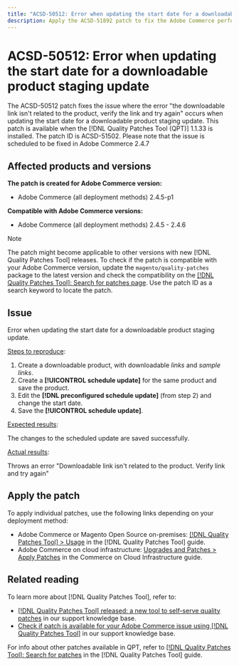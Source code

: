 ```yaml
---
title: "ACSD-50512: Error when updating the start date for a downloadable product staging update"
description: Apply the ACSD-51892 patch to fix the Adobe Commerce performance issue where the error "the downloadable link isn't related to the product, verify the link and try again" occurs when updating the start date for a downloadable product staging update.
---
```

# ACSD-50512: Error when updating the start date for a downloadable product staging update

The ACSD-50512 patch fixes the issue where the error "the downloadable link isn't related to the product, verify the link and try again" occurs when updating the start date for a downloadable product staging update. This patch is available when the [!DNL Quality Patches Tool (QPT)] 1.1.33 is installed. The patch ID is ACSD-51502. Please note that the issue is scheduled to be fixed in Adobe Commerce 2.4.7

## Affected products and versions

**The patch is created for Adobe Commerce version:**

* Adobe Commerce (all deployment methods) 2.4.5-p1

**Compatible with Adobe Commerce versions:**

* Adobe Commerce (all deployment methods) 2.4.5 - 2.4.6

>[!NOTE]
>
>The patch might become applicable to other versions with new [!DNL Quality Patches Tool] releases. To check if the patch is compatible with your Adobe Commerce version, update the `magento/quality-patches` package to the latest version and check the compatibility on the [[!DNL Quality Patches Tool]: Search for patches page](https://experienceleague.adobe.com/tools/commerce-quality-patches/index.html). Use the patch ID as a search keyword to locate the patch.

## Issue

Error when updating the start date for a downloadable product staging update.

<u>Steps to reproduce</u>:

1. Create a downloadable product, with downloadable *links* and *sample links*.
1. Create a **[!UICONTROL schedule update]** for the same product and save the product.
1. Edit the **[!DNL preconfigured schedule update]** (from step 2) and change the start date.
1. Save the **[!UICONTROL schedule update]**.

<u>Expected results</u>:

The changes to the scheduled update are saved successfully.

<u>Actual results</u>:

Throws an error "Downloadable link isn't related to the product. Verify link and try again"

## Apply the patch

To apply individual patches, use the following links depending on your deployment method:

* Adobe Commerce or Magento Open Source on-premises: [[!DNL Quality Patches Tool] > Usage](https://experienceleague.adobe.com/docs/commerce-operations/tools/quality-patches-tool/usage.html) in the [!DNL Quality Patches Tool] guide.
* Adobe Commerce on cloud infrastructure: [Upgrades and Patches > Apply Patches](https://experienceleague.adobe.com/docs/commerce-cloud-service/user-guide/develop/upgrade/apply-patches.html) in the Commerce on Cloud Infrastructure guide.

## Related reading

To learn more about [!DNL Quality Patches Tool], refer to:

* [[!DNL Quality Patches Tool] released: a new tool to self-serve quality patches](/help/announcements/adobe-commerce-announcements/magento-quality-patches-released-new-tool-to-self-serve-quality-patches.md) in our support knowledge base.
* [Check if patch is available for your Adobe Commerce issue using [!DNL Quality Patches Tool]](/help/support-tools/patches-available-in-qpt-tool/check-patch-for-magento-issue-with-magento-quality-patches.md) in our support knowledge base.

For info about other patches available in QPT, refer to [[!DNL Quality Patches Tool]: Search for patches](https://experienceleague.adobe.com/tools/commerce-quality-patches/index.html) in the [!DNL Quality Patches Tool] guide.
